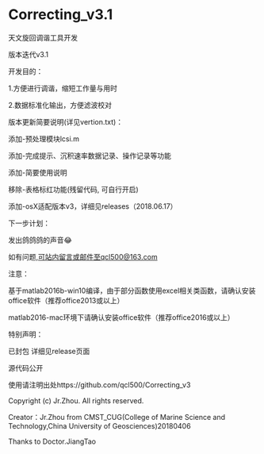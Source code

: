 # Correcting_v3.1

天文旋回调谐工具开发

版本迭代v3.1

开发目的：

1.方便进行调谐，缩短工作量与用时

2.数据标准化输出，方便滤波校对

版本更新简要说明(详见vertion.txt)：

添加-预处理模块lcsi.m

添加-完成提示、沉积速率数据记录、操作记录等功能

添加-简要使用说明

移除-表格标红功能(残留代码, 可自行开启)

添加-osX适配版本v3，详细见releases（2018.06.17）

下一步计划：

发出鸽鸽鸽的声音😂


如有问题,可站内留言或邮件至qcl500@163.com

注意：

基于matlab2016b-win10编译，由于部分函数使用excel相关类函数，请确认安装office软件（推荐office2013或以上）

matlab2016-mac环境下请确认安装office软件（推荐office2016或以上）

特别声明：

已封包 详细见release页面

源代码公开

使用请注明出处https://github.com/qcl500/Correcting_v3

Copyright (c) Jr.Zhou. All rights reserved.

Creator：Jr.Zhou from CMST_CUG(College of Marine Science and Technology,China University of Geosciences)20180406

Thanks to Doctor.JiangTao
